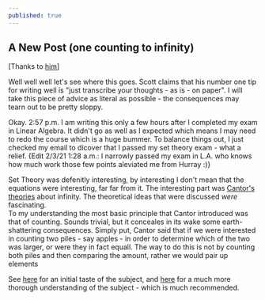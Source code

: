 ```yaml
---
published: true
---
```


## A New Post (one counting to infinity)

[Thanks to [him](https://guzey.com/personal/why-have-a-blog/#how-to-start-a-blog)]

Well well well let's see where this goes.
Scott claims that his number one tip for writing well is "just transcribe your thoughts - as is - on paper". I will take this piece of advice as literal as possible - the consequences may tearn out to be pretty sloppy.

Okay. 2:57 p.m. 
I am writing this only a few hours after I completed my exam in Linear Algebra. It didn't go as well as I expected which means I may need to redo the course which is a huge bummer. To balance things out, I just checked my email to dicover that I passed my set theory exam - what a relief.
{Edit 2/3/21 1:28 a.m.: I narrowly passed my exam in L.A. who knows how much work those few points aleviated me from Hurray :)}

Set Theory was defenitly interesting, by interesting I don't mean that the equations were interesting, far far from it. The interesting part was [Cantor's theories](https://en.wikipedia.org/wiki/Georg_Cantor) about infinity. The theoretical ideas that were discussed _were_ fascinating.   
To my understanding the most basic principle that Cantor introduced was that of counting. Sounds trivial, but it conceales in its wake some earth-shattering consequences. Simply put, Cantor said that if we were interested in counting two piles - say apples - in order to determine which of the two was larger, or were they in fact equall. The way to do this is not by counting both piles and then comparing the amount, rather we would pair up elements

See [here](https://www.youtube.com/watch?v=ZMgiOfmMqHg) for an initial taste of the subject, and [here](https://gadial.net/categories/set%20theory/) for a much more thorough understanding of the subject - which is much recommended.
